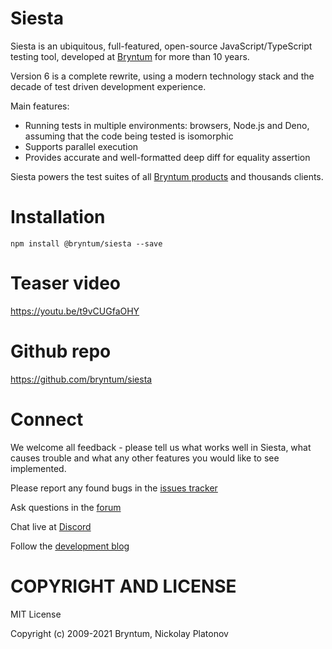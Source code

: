 Siesta
======

Siesta is an ubiquitous, full-featured, open-source JavaScript/TypeScript testing tool, 
developed at [Bryntum](https://www.bryntum.com/) for more than 10 years.

Version 6 is a complete rewrite, using a modern technology stack and the decade of test driven development experience.

Main features:

- Running tests in multiple environments: browsers, Node.js and Deno, assuming that the code being tested is isomorphic
- Supports parallel execution
- Provides accurate and well-formatted deep diff for equality assertion

Siesta powers the test suites of all [Bryntum products](https://www.bryntum.com) and thousands clients. 

Installation
=============

```
npm install @bryntum/siesta --save 
```

Teaser video
===========

https://youtu.be/t9vCUGfaOHY

Github repo
===========

https://github.com/bryntum/siesta

Connect
=======

We welcome all feedback - please tell us what works well in Siesta, what causes trouble and what any other features you would like to see implemented.

Please report any found bugs in the [issues tracker](https://github.com/bryntum/siesta/issues)

Ask questions in the [forum](https://bryntum.com/forum/viewforum.php?f=20)

Chat live at [Discord](https://discord.gg/jErxFxY)

Follow the [development blog](https://www.bryntum.com/blog/)


COPYRIGHT AND LICENSE
=================

MIT License

Copyright (c) 2009-2021 Bryntum, Nickolay Platonov
